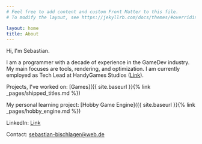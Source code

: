 ```yaml
---
# Feel free to add content and custom Front Matter to this file.
# To modify the layout, see https://jekyllrb.com/docs/themes/#overriding-theme-defaults

layout: home
title: About
---
```


Hi, I'm Sebastian.

I am a programmer with a decade of experience in the GameDev industry. My main focuses are tools, rendering, and optimization. I am currently employed as Tech Lead at HandyGames Studios ([Link](https://www.handy-games.com)).

Projects, I've worked on: [Games]({{ site.baseurl }}{% link _pages/shipped_titles.md %})

My personal learning project: [Hobby Game Engine]({{ site.baseurl }}{% link _pages/hobby_engine.md %})

LinkedIn: [Link](https://www.linkedin.com/feed/)

Contact: [sebastian-bischlager@web.de](mailto:sebastian-bischlager@web.de)

